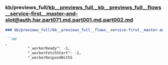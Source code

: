 ### kb/previews_full/kb__previews_full__kb__previews_full__flows__service-first__master-and-slot@auth.har.part071.md.part001.md.part002.md

```md
### kb/previews_full/kb__previews_full__flows__service-first__master-and-slot@auth.har.part071.md.part001.md (part 002)

```md
,
          "_workerReady": -1,
          "_workerFetchStart": -1,
          "_workerRespondWithS
```

```

```
